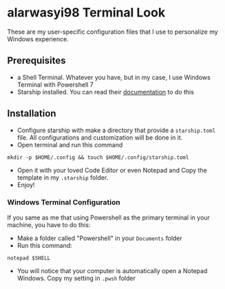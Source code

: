 # alarwasyi98 Terminal Look
These are my user-specific configuration files that I use to personalize my Windows experience.

## Prerequisites
- a Shell Terminal. Whatever you have, but in my case, I use Windows Terminal with Powershell 7
- Starship installed. You can read their [documentation](https://starship.rs) to do this

## Installation
- Configure starship with make a directory that provide a ```starship.toml``` file. All configurations and customization will be done in it.
- Open terminal and run this command 
``` 
mkdir -p $HOME/.config && touch $HOME/.config/starship.toml 
```
- Open it with your loved Code Editor or even Notepad and Copy the template in my ```.starship``` folder.
- Enjoy!
### Windows Terminal Configuration 
If you same as me that using Powershell as the primary terminal in your machine, you have to do this: 
  - Make a folder called "Powershell" in your ```Documents``` folder
  - Run this command:

```
notepad $SHELL
```
  -  You will notice that your computer is automatically open a Notepad Windows. Copy my setting in ```.pwsh``` folder